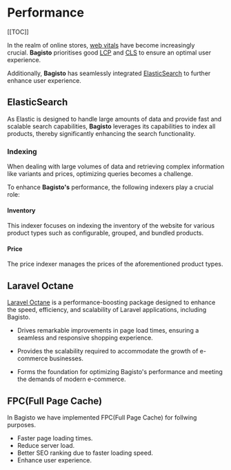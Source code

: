 # Performance

[[TOC]]

In the realm of online stores, [web vitals](https://web.dev/vitals/) have become increasingly crucial. **Bagisto** prioritises good [LCP](https://web.dev/lcp/) and [CLS](https://web.dev/cls/) to ensure an optimal user experience.

Additionally, **Bagisto** has seamlessly integrated [ElasticSearch](https://bagisto.com/en/elasticsearch-for-bagisto/) to further enhance user experience.

## ElasticSearch 

As Elastic is designed to handle large amounts of data and provide fast and scalable search capabilities, **Bagisto** leverages its capabilities to index all products, thereby significantly enhancing the search functionality.

### Indexing

When dealing with large volumes of data and retrieving complex information like variants and prices, optimizing queries becomes a challenge.

To enhance **Bagisto's** performance, the following indexers play a crucial role:

#### Inventory 

This indexer focuses on indexing the inventory of the website for various product types such as configurable, grouped, and bundled products.

#### Price 

The price indexer manages the prices of the aforementioned product types.

## Laravel Octane 

[Laravel Octane](https://laravel.com/docs/10.x/octane) is a performance-boosting package designed to enhance the speed, efficiency, and scalability of Laravel applications, including Bagisto.

- Drives remarkable improvements in page load times, ensuring a seamless and responsive shopping experience.

- Provides the scalability required to accommodate the growth of e-commerce businesses.

- Forms the foundation for optimizing Bagisto's performance and meeting the demands of modern e-commerce.

## FPC(Full Page Cache) 

In Bagisto we have implemented FPC(Full Page Cache) for follwing purposes.

- Faster page loading times.
- Reduce server load.
- Better SEO ranking due to faster loading speed.
- Enhance user experience.
